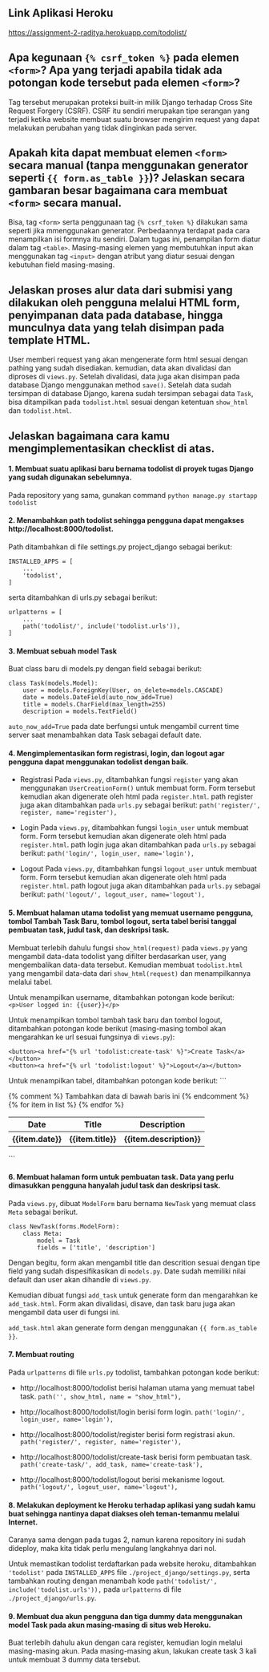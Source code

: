 ## Link Aplikasi Heroku
https://assignment-2-raditya.herokuapp.com/todolist/

## Apa kegunaan ```{% csrf_token %}``` pada elemen ```<form>```? Apa yang terjadi apabila tidak ada potongan kode tersebut pada elemen ```<form>```?
Tag tersebut merupakan proteksi built-in milik Django terhadap Cross Site Request Forgery (CSRF). CSRF itu sendiri merupakan tipe serangan yang terjadi ketika website membuat suatu browser mengirim request yang dapat melakukan perubahan yang tidak diinginkan pada server.  

## Apakah kita dapat membuat elemen ```<form>``` secara manual (tanpa menggunakan generator seperti ```{{ form.as_table }}```)? Jelaskan secara gambaran besar bagaimana cara membuat ```<form>``` secara manual.
Bisa, tag ```<form>``` serta penggunaan tag ```{% csrf_token %}``` dilakukan sama seperti jika mmenggunakan generator. Perbedaannya terdapat pada cara menampilkan isi formnya itu sendiri. Dalam tugas ini, penampilan form diatur dalam tag ```<table>```. Masing-masing elemen yang membutuhkan input akan menggunakan tag ```<input>``` dengan atribut yang diatur sesuai dengan kebutuhan field masing-masing.

## Jelaskan proses alur data dari submisi yang dilakukan oleh pengguna melalui HTML form, penyimpanan data pada database, hingga munculnya data yang telah disimpan pada template HTML.
User memberi request yang akan mengenerate form html sesuai dengan pathing yang sudah disediakan. kemudian, data akan divalidasi dan diproses di ```views.py```. Setelah divalidasi, data juga akan disimpan pada database Django menggunakan method ```save()```. Setelah data sudah tersimpan di database Django, karena sudah tersimpan sebagai data ```Task```, bisa ditampilkan pada ```todolist.html``` sesuai dengan ketentuan ```show_html``` dan ```todolist.html```.

## Jelaskan bagaimana cara kamu mengimplementasikan checklist di atas.
#### 1. Membuat suatu aplikasi baru bernama todolist di proyek tugas Django yang sudah digunakan sebelumnya.
Pada repository yang sama, gunakan command ```python manage.py startapp todolist```

#### 2. Menambahkan path todolist sehingga pengguna dapat mengakses http://localhost:8000/todolist.
Path ditambahkan di file settings.py project_django sebagai berikut:
``` 
INSTALLED_APPS = [
    ...
    'todolist',
]
```

serta ditambahkan di urls.py sebagai berikut:
```
urlpatterns = [
    ...
    path('todolist/', include('todolist.urls')),
]
```

#### 3. Membuat sebuah model Task
Buat class baru di models.py dengan field sebagai berikut:
```
class Task(models.Model):
    user = models.ForeignKey(User, on_delete=models.CASCADE)
    date = models.DateField(auto_now_add=True)
    title = models.CharField(max_length=255)
    description = models.TextField()
```
```auto_now_add=True``` pada date berfungsi untuk mengambil current time server saat menambahkan data Task sebagai default date.

#### 4. Mengimplementasikan form registrasi, login, dan logout agar pengguna dapat menggunakan todolist dengan baik.
* Registrasi
Pada ```views.py```, ditambahkan fungsi ```register``` yang akan menggunakan ```UserCreationForm()``` untuk membuat form. Form tersebut kemudian akan digenerate oleh html pada ```register.html```. path register juga akan ditambahkan pada ```urls.py``` sebagai berikut:
```path('register/', register, name='register'),```

* Login
Pada ```views.py```, ditambahkan fungsi ```login_user``` untuk membuat form. Form tersebut kemudian akan digenerate oleh html pada ```register.html```. path login juga akan ditambahkan pada ```urls.py``` sebagai berikut:
```path('login/', login_user, name='login'),```


* Logout
Pada ```views.py```, ditambahkan fungsi ```logout_user``` untuk membuat form. Form tersebut kemudian akan digenerate oleh html pada ```register.html```. path logout juga akan ditambahkan pada ```urls.py``` sebagai berikut:
```path('logout/', logout_user, name='logout'),```


#### 5. Membuat halaman utama todolist yang memuat username pengguna, tombol Tambah Task Baru, tombol logout, serta tabel berisi tanggal pembuatan task, judul task, dan deskripsi task.
Membuat terlebih dahulu fungsi ```show_html(request)``` pada ```views.py``` yang mengambil data-data todolist yang difilter berdasarkan user, yang mengembalikan data-data tersebut. Kemudian membuat ```todolist.html``` yang mengambil data-data dari ```show_html(request)``` dan menampilkannya melalui tabel.

Untuk menampilkan username, ditambahkan potongan kode berikut: ```<p>User logged in: {{user}}</p>```

Untuk menampilkan tombol tambah task baru dan tombol logout, ditambahkan potongan kode berikut (masing-masing tombol akan mengarahkan ke url sesuai fungsinya di ```views.py```): 
```
<button><a href="{% url 'todolist:create-task' %}">Create Task</a></button>
<button><a href="{% url 'todolist:logout' %}">Logout</a></button>
```

Untuk menampilkan tabel, ditambahkan potongan kode berikut: ```
<table>
    <tr>
    <th>Date</th>
    <th>Title</th>
    <th>Description</th>
    </tr>
    {% comment %} Tambahkan data di bawah baris ini {% endcomment %}
    {% for item in list %}
    <tr>
        <th>{{item.date}}</th>
        <th>{{item.title}}</th>
        <th>{{item.description}}</th>
    </tr>
    {% endfor %}
</table>
```

#### 6. Membuat halaman form untuk pembuatan task. Data yang perlu dimasukkan pengguna hanyalah judul task dan deskripsi task.
Pada ```views.py```, dibuat ```ModelForm``` baru bernama ```NewTask``` yang memuat class ```Meta``` sebagai berikut.
```
class NewTask(forms.ModelForm):
    class Meta:
        model = Task
        fields = ['title', 'description']
```
Dengan begitu, form akan mengambil title dan descrition sesuai dengan tipe field yang sudah dispesifikasikan di ```models.py```. Date sudah memiliki nilai default dan user akan dihandle di ```views.py```.

Kemudian dibuat fungsi ```add_task``` untuk generate form dan mengarahkan ke ```add_task.html```. Form akan divalidasi, disave, dan task baru juga akan mengambil data user di fungsi ini.

```add_task.html``` akan generate form dengan menggunakan ```{{ form.as_table }}```. 

#### 7. Membuat routing
Pada ```urlpatterns``` di file ```urls.py``` todolist, tambahkan potongan kode berikut:

* http://localhost:8000/todolist berisi halaman utama yang memuat tabel task.
```path('', show_html, name = "show_html"),```
* http://localhost:8000/todolist/login berisi form login.
```path('login/', login_user, name='login'),```

* http://localhost:8000/todolist/register berisi form registrasi akun.
```path('register/', register, name='register'),```

* http://localhost:8000/todolist/create-task berisi form pembuatan task.
```path('create-task/', add_task, name='create-task'),```

* http://localhost:8000/todolist/logout berisi mekanisme logout.
```path('logout/', logout_user, name='logout'),```

#### 8. Melakukan deployment ke Heroku terhadap aplikasi yang sudah kamu buat sehingga nantinya dapat diakses oleh teman-temanmu melalui Internet.
Caranya sama dengan pada tugas 2, namun karena repository ini sudah dideploy, maka kita tidak perlu mengulang langkahnya dari nol.

Untuk memastikan todolist terdaftarkan pada website heroku, ditambahkan ```'todolist'``` pada ```INSTALLED_APPS``` file ```./project_django/settings.py```, serta tambahkan routing dengan menambah kode ```path('todolist/', include('todolist.urls')),``` pada ```urlpatterns``` di file ```./project_django/urls.py```.

#### 9. Membuat dua akun pengguna dan tiga dummy data menggunakan model Task pada akun masing-masing di situs web Heroku.
Buat terlebih dahulu akun dengan cara register, kemudian login melalui masing-masing akun. Pada masing-masing akun, lakukan create task 3 kali untuk membuat 3 dummy data tersebut.